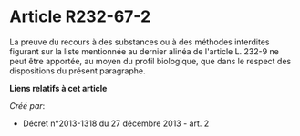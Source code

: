 # Article R232-67-2

La preuve du recours à des substances ou à des méthodes interdites figurant sur la liste mentionnée au dernier alinéa de
l'article L. 232-9 ne peut être apportée, au moyen du profil biologique, que dans le respect des dispositions du présent
paragraphe.

**Liens relatifs à cet article**

_Créé par_:

  - Décret n°2013-1318 du 27 décembre 2013 - art. 2
